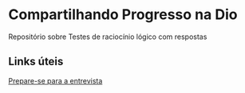 #  Compartilhando Progresso na Dio
Repositório sobre Testes de raciocínio lógico com respostas

##  Links úteis
[Prepare-se para a entrevista](https://www.todacarreira.com/questoes-raciocinio-logico/)

